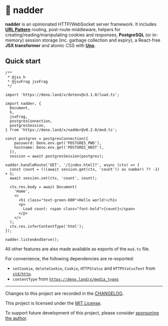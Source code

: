 # 🐍 nadder

**nadder** is an opinionated HTTP/WebSocket server framework.
It includes **[URL Pattern](https://developer.mozilla.org/en-US/docs/Web/API/URL_Pattern_API)**
routing, post-route middleware, helpers for creating/reading/manipulating cookies and responses,
**PostgreSQL** (or in-memory) session storage (inc. garbage collection and expiry), a React-free
**JSX transformer** and atomic CSS with [**Uno**](https://github.com/unocss/unocss).

## Quick start

```tsx
/**
 * @jsx h
 * @jsxFrag jsxFrag
 */

import 'https://deno.land/x/dotenv@v3.1.0/load.ts';

import nadder, {
  Document,
  h,
  jsxFrag,
  postgresConnection,
  postgresSession,
} from 'https://deno.land/x/nadder@v0.2.0/mod.ts';

const postgres = postgresConnection({
    password: Deno.env.get('POSTGRES_PWD'),
    hostname: Deno.env.get('POSTGRES_HOST'),
  }),
  session = await postgresSession(postgres);

nadder.handleRoute('GET', '/{index.html}?', async (ctx) => {
  const count = (((await session.get(ctx, 'count')) as number) ?? -1) + 1;
  await session.set(ctx, 'count', count);

  ctx.res.body = await Document(
    'Home',
    <>
      <h1 class="text-green-600">Hello world!</h1>
      <p>
        Load count: <span class="font-bold">{count}</span>
      </p>
    </>
  );
  ctx.res.inferContentType('html');
});

nadder.listenAndServe();
```

All other features are also made available as exports of the `mod.ts` file.

For convenience, the following dependencies are re-exported:

- `setCookie`, `deleteCookie`, `Cookie`, `HTTPStatus` and `HTTPStatusText` from [`std/http`](https://deno.land/std/http).
- `contentType` from [`https://deno.land/x/media_types`](https://deno.land/x/media_types)

---

Changes to this project are recorded in the [CHANGELOG](CHANGELOG.md).

This project is licensed under the [MIT License](LICENSE).

To support future development of this project, please consider
[sponsoring the author](https://github.com/sponsors/dragonwocky).
